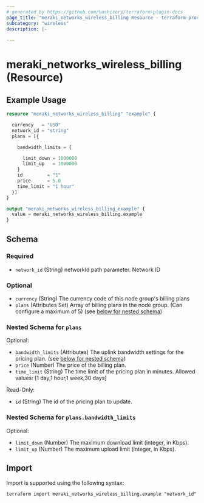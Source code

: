 ```yaml
---
# generated by https://github.com/hashicorp/terraform-plugin-docs
page_title: "meraki_networks_wireless_billing Resource - terraform-provider-meraki"
subcategory: "wireless"
description: |-
  
---
```


# meraki_networks_wireless_billing (Resource)



## Example Usage

```terraform
resource "meraki_networks_wireless_billing" "example" {

  currency   = "USD"
  network_id = "string"
  plans = [{

    bandwidth_limits = {

      limit_down = 1000000
      limit_up   = 1000000
    }
    id         = "1"
    price      = 5.0
    time_limit = "1 hour"
  }]
}

output "meraki_networks_wireless_billing_example" {
  value = meraki_networks_wireless_billing.example
}
```

<!-- schema generated by tfplugindocs -->
## Schema

### Required

- `network_id` (String) networkId path parameter. Network ID

### Optional

- `currency` (String) The currency code of this node group's billing plans
- `plans` (Attributes Set) Array of billing plans in the node group. (Can configure a maximum of 5) (see [below for nested schema](#nestedatt--plans))

<a id="nestedatt--plans"></a>
### Nested Schema for `plans`

Optional:

- `bandwidth_limits` (Attributes) The uplink bandwidth settings for the pricing plan. (see [below for nested schema](#nestedatt--plans--bandwidth_limits))
- `price` (Number) The price of the billing plan.
- `time_limit` (String) The time limit of the pricing plan in minutes.
                                        Allowed values: [1 day,1 hour,1 week,30 days]

Read-Only:

- `id` (String) The id of the pricing plan to update.

<a id="nestedatt--plans--bandwidth_limits"></a>
### Nested Schema for `plans.bandwidth_limits`

Optional:

- `limit_down` (Number) The maximum download limit (integer, in Kbps).
- `limit_up` (Number) The maximum upload limit (integer, in Kbps).

## Import

Import is supported using the following syntax:

```shell
terraform import meraki_networks_wireless_billing.example "network_id"
```
